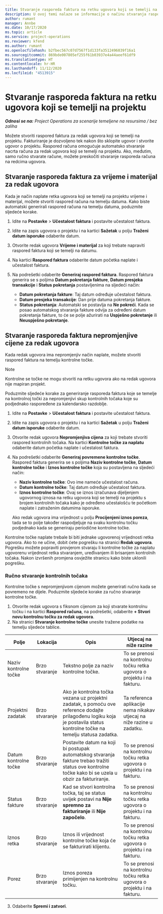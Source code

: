 ```yaml
---
title: Stvaranje rasporeda faktura na retku ugovora koji se temelji na projektu
description: U ovoj temi nalaze se informacije o načinu stvaranja rasporeda faktura i kontrolnih točaka u redcima ugovora.
author: rumant
manager: Annbe
ms.date: 10/17/2020
ms.topic: article
ms.service: project-operations
ms.reviewer: kfend
ms.author: rumant
ms.openlocfilehash: b2fbec567c07d7567f1d133fa3512496039f16a1
ms.sourcegitcommit: 869bde007805ef255f61b03937e4a44aeef61df9
ms.translationtype: HT
ms.contentlocale: hr-HR
ms.lasthandoff: 11/12/2020
ms.locfileid: "4513915"
---
```

# <a name="create-an-invoice-schedule-on-a-project-based-contract-line"></a>Stvaranje rasporeda faktura na retku ugovora koji se temelji na projektu 

_**Odnosi se na:** Project Operations za scenarije temeljene na resursima / bez zaliha_

Možete stvoriti raspored faktura za redak ugovora koji se temelji na projektu. Fakturiranje je dozvoljeno tek nakon što sklopite ugovor i stvorite ugovor o projektu. Raspored računa omogućuje automatsko stvaranje nacrta računa za redak ugovora koji se temelji na projektu. Ako, međutim, samo ručno stvarate račune, možete preskočiti stvaranje rasporeda računa na redcima ugovora.

## <a name="create-a-time-and-material-invoice-schedule-for-a-contract-line"></a>Stvaranje rasporeda faktura za vrijeme i materijal za redak ugovora

Kada je način naplate retka ugovora koji se temelji na projektu vrijeme i materijal, možete stvoriti raspored računa na temelju datuma. Kako biste automatski generirali raspored računa na temelju datuma, poduzmite sljedeće korake.

1. Idite na **Postavke** > **Učestalost faktura** i postavite učestalost faktura.
2. Idite na zapis ugovora o projektu i na kartici **Sažetak** u polju **Traženi datum isporuke** odaberite datum.
3. Otvorite redak ugovora **Vrijeme i materijal** za koji trebate napraviti raspored faktura koji se temelji na datumu. 
4. Na kartici **Raspored faktura** odaberite datum početka naplate i učestalost faktura.
5. Na podrešetki odaberite **Generiraj raspored faktura**. Raspored faktura generira se s poljima **Datum pokretanja fakture**, **Datum presjeka transakcije** i **Status pokretanja** postavljenima na sljedeći način:

    - **Datum pokretanja fakture**: Taj datum određuje učestalost faktura.
    - **Datum presjeka transakcije**: Dan prije datuma pokretanja fakture.
    - **Status pokretanja**: Automatski se postavlja na **Ne pokreći**. Kada se posao automatskog stvaranja fakture odvija za određeni datum pokretanja fakture, to će se polje ažurirati na **Uspješno pokretanje** ili **Neuspješno pokretanje**.

## <a name="create-a-fixed-price-invoice-schedule-for-a-contract-line"></a>Stvaranje rasporeda faktura nepromjenjive cijene za redak ugovora

Kada redak ugovora ima nepromjenjiv način naplate, možete stvoriti raspored faktura na temelju kontrolne točke. 

> [!NOTE]
> Kontrolne se točke ne mogu stvoriti na retku ugovora ako na redak ugovora nije mapiran projekt.

Poduzmite sljedeće korake za generiranje rasporeda faktura koje se temelje na kontrolnoj točki za nepromjenjivi skup kontrolnih točaka koje su podjednako raspoređene za kalendarsko razdoblje.

1. Idite na **Postavke** > **Učestalost faktura** i postavite učestalost faktura.
2. Idite na zapis ugovora o projektu i na kartici **Sažetak** u polju **Traženi datum isporuke** odaberite datum.
3. Otvorite redak ugovora **Nepromjenjiva cijena** za koji trebate stvoriti raspored kontrolnih točaka. Na kartici **Kontrolne točke za naplatu** odaberite datum početka naplate i učestalost faktura. 
4. Na podrešetki odaberite **Generiraj povremene kontrolne točke**. Raspored faktura generira se s poljima **Naziv kontrolne točke**, **Datum kontrolne točke** i **Iznos kontrolne točke** koja su postavljena na sljedeći način:

    - **Naziv kontrolne točke**: Ovo ime nameće učestalost računa.
    - **Datum kontrolne točke**: Taj datum određuje učestalost faktura.
    - **Iznos kontrolne točke**: Ovaj se iznos izračunava dijeljenjem ugovornog iznosa na retku ugovora koji se temelji na projektu s brojem kontrolnih točaka kako je određeno učestalošću te početkom naplate i zatraženim datumima isporuke.

    Ako redak ugovora ima vrijednost u polju **Procijenjeni iznos poreza**, tada se to polje također raspodjeljuje na svaku kontrolnu točku podjednako kada se generiraju periodične kontrolne točke.

Kontrolne točke naplate trebale bi biti jednake ugovorenoj vrijednosti retka ugovora. Ako to ne učine, dobit ćete pogrešku na stranici **Redak ugovora**. Pogrešku možete popraviti provjerom stvaraju li kontrolne točke za naplatu ugovorenu vrijednost retka stvaranjem, uređivanjem ili brisanjem kontrolnih točaka. Nakon izvršenih promjena osvježite stranicu kako biste uklonili pogrešku.

### <a name="manually-create-milestones"></a>Ručno stvaranje kontrolnih točaka

Kontrolne točke s nepromjenjivom cijenom možete generirati ručno kada se povremeno ne dijele. Poduzmite sljedeće korake za ručno stvaranje kontrolne točke.

1. Otvorite redak ugovora s fiksnom cijenom za koji stvarate kontrolnu točku i na kartici **Raspored računa**, na podrešetki, odaberite **+ Stvori novu kontrolnu točku za redak ugovora**. 
2. Na stranici **Stvaranje kontrolne točke** unesite tražene podatke na temelju sljedeće tablice.

| Polje | Lokacija | Opis | Utjecaj na niže razine |
| --- | --- | --- | --- |
| Naziv kontrolne točke | Brzo stvaranje | Tekstno polje za naziv kontrolne točke. | To se prenosi na kontrolnu točku retka ugovora o projektu i na fakturu. |
| Projektni zadatak | Brzo stvaranje | Ako je kontrolna točka vezana uz projektni zadatak, s pomoću ove reference dodajte prilagođenu logiku koja je postavila status kontrolne točke na temelju statusa zadatka. | Ta referenca aplikacije nema nikakav utjecaj na niže razine u zadatku. |
| Datum kontrolne točke | Brzo stvaranje | Postavite datum na koji bi postupak automatskog stvaranja fakture trebao tražiti status ove kontrolne točke kako bi se uzela u obzir za fakturiranje. | To se prenosi na kontrolnu točku retka ugovora o projektu i na fakturu. |
| Status fakture | Brzo stvaranje | Kad se stvori kontrolna točka, taj se status uvijek postavi na **Nije spremno za fakturiranje** ili **Nije započelo**. | To se prenosi na kontrolnu točku retka ugovora o projektu i na fakturu. |
| Iznos retka | Brzo stvaranje | Iznos ili vrijednost kontrolne točke koja će se fakturirati klijentu. | To se prenosi na kontrolnu točku retka ugovora o projektu i na fakturu. |
| Porez | Brzo stvaranje | Iznos poreza primijenjen na kontrolnu točku. | To se prenosi na kontrolnu točku retka ugovora o projektu i na fakturu. |

3. Odaberite **Spremi i zatvori**.
